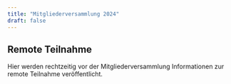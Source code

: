 ```yaml
---
title: "Mitgliederversammlung 2024"
draft: false
---
```


## Remote Teilnahme

Hier werden rechtzeitig vor der Mitgliederversammlung Informationen zur remote Teilnahme veröffentlicht.